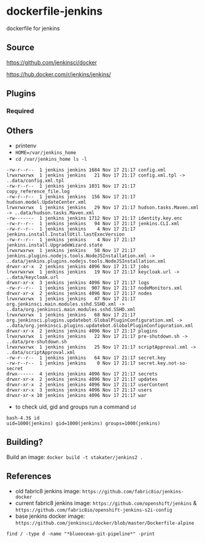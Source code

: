 # dockerfile-jenkins

dockerfile for jenkins

## Source

https://github.com/jenkinsci/docker

https://hub.docker.com/r/jenkins/jenkins/

## Plugins

### Required


## Others

* printenv
* `HOME=/var/jenkins_home`
* `cd /var/jenkins_home ls -l`

```
-rw-r--r--  1 jenkins jenkins 1684 Nov 17 21:17 config.xml
lrwxrwxrwx  1 jenkins jenkins   21 Nov 17 21:17 config.xml.tpl -> ..data/config.xml.tpl
-rw-r--r--  1 jenkins jenkins 1031 Nov 17 21:17 copy_reference_file.log
-rw-r--r--  1 jenkins jenkins  156 Nov 17 21:17 hudson.model.UpdateCenter.xml
lrwxrwxrwx  1 jenkins jenkins   29 Nov 17 21:17 hudson.tasks.Maven.xml -> ..data/hudson.tasks.Maven.xml
-rw-------  1 jenkins jenkins 1712 Nov 17 21:17 identity.key.enc
-rw-r--r--  1 jenkins jenkins   94 Nov 17 21:17 jenkins.CLI.xml
-rw-r--r--  1 jenkins jenkins    4 Nov 17 21:17 jenkins.install.InstallUtil.lastExecVersion
-rw-r--r--  1 jenkins jenkins    4 Nov 17 21:17 jenkins.install.UpgradeWizard.state
lrwxrwxrwx  1 jenkins jenkins   58 Nov 17 21:17 jenkins.plugins.nodejs.tools.NodeJSInstallation.xml -> ..data/jenkins.plugins.nodejs.tools.NodeJSInstallation.xml
drwxr-xr-x  2 jenkins jenkins 4096 Nov 17 21:17 jobs
lrwxrwxrwx  1 jenkins jenkins   19 Nov 17 21:17 keycloak.url -> ..data/keycloak.url
drwxr-xr-x  3 jenkins jenkins 4096 Nov 17 21:17 logs
-rw-r--r--  1 jenkins jenkins  907 Nov 17 21:17 nodeMonitors.xml
drwxr-xr-x  2 jenkins jenkins 4096 Nov 17 21:17 nodes
lrwxrwxrwx  1 jenkins jenkins   47 Nov 17 21:17 org.jenkinsci.main.modules.sshd.SSHD.xml -> ..data/org.jenkinsci.main.modules.sshd.SSHD.xml
lrwxrwxrwx  1 jenkins jenkins   68 Nov 17 21:17 org.jenkinsci.plugins.updatebot.GlobalPluginConfiguration.xml -> ..data/org.jenkinsci.plugins.updatebot.GlobalPluginConfiguration.xml
drwxr-xr-x  2 jenkins jenkins 4096 Nov 17 21:17 plugins
lrwxrwxrwx  1 jenkins jenkins   22 Nov 17 21:17 pre-shutdown.sh -> ..data/pre-shutdown.sh
lrwxrwxrwx  1 jenkins jenkins   25 Nov 17 21:17 scriptApproval.xml -> ..data/scriptApproval.xml
-rw-r--r--  1 jenkins jenkins   64 Nov 17 21:17 secret.key
-rw-r--r--  1 jenkins jenkins    0 Nov 17 21:17 secret.key.not-so-secret
drwx------  4 jenkins jenkins 4096 Nov 17 21:17 secrets
drwxr-xr-x  2 jenkins jenkins 4096 Nov 17 21:17 updates
drwxr-xr-x  2 jenkins jenkins 4096 Nov 17 21:17 userContent
drwxr-xr-x  3 jenkins jenkins 4096 Nov 17 21:17 users
drwxr-xr-x 10 jenkins jenkins 4096 Nov 17 21:17 war
```

* to check uid, gid and groups run a command `id`

```
bash-4.3$ id
uid=1000(jenkins) gid=1000(jenkins) groups=1000(jenkins)
```

## Building?

Build an image:
`docker build -t stakater/jenkins2 .`

## References

- old fabric8 jenkins image: `https://github.com/fabric8io/jenkins-docker`
- current fabric8 jenkins image: `https://github.com/openshift/jenkins` & `https://github.com/fabric8io/openshift-jenkins-s2i-config`
- base jenkins docker image: `https://github.com/jenkinsci/docker/blob/master/Dockerfile-alpine`

`find / -type d -name "*blueocean-git-pipeline*" -print`